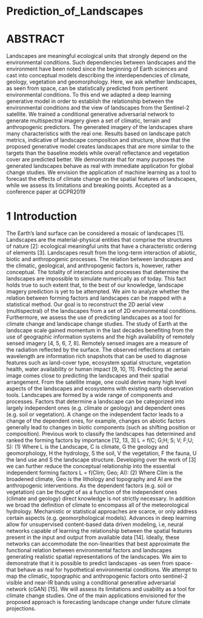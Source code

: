 # Prediction_of_Landscapes

# ABSTRACT
Landscapes are meaningful ecological units that strongly depend on the environmental conditions.
Such dependencies between landscapes and the environment have been noted since the beginning
of Earth sciences and cast into conceptual models describing the interdependencies of climate,
geology, vegetation and geomorphology. Here, we ask whether landscapes, as seen from space,
can be statistically predicted from pertinent environmental conditions. To this end we adapted a
deep learning generative model in order to establish the relationship between the environmental
conditions and the view of landscapes from the Sentinel-2 satellite. We trained a conditional
generative adversarial network to generate multispectral imagery given a set of climatic, terrain and
anthropogenic predictors. The generated imagery of the landscapes share many characteristics with
the real one. Results based on landscape patch metrics, indicative of landscape composition and
structure, show that the proposed generative model creates landscapes that are more similar to the
targets than the baseline models while overall reflectance and vegetation cover are predicted better.
We demonstrate that for many purposes the generated landscapes behave as real with immediate
application for global change studies. We envision the application of machine learning as a tool
to forecast the effects of climate change on the spatial features of landscapes, while we assess its
limitations and breaking points.
Accepted as a conference paper at GCPR2019
# 1 Introduction
The Earth’s land surface can be considered a mosaic of landscapes [1]. Landscapes are the material-physical entities
that comprise the structures of nature [2]: ecological meaningful units that have a characteristic ordering of elements
[3]. Landscapes result from the long-term interaction of abiotic, biotic and anthropogenic processes. The relation
between landscapes and the climatic, geological, and anthropogenic factors is, however, rather conceptual. The totality
of interactions and processes that determine the landscapes are impossible to simulate numerically as of today. This fact
holds true to such extent that, to the best of our knowledge, landscape imagery prediction is yet to be attempted. We aim
to analyze whether the relation between forming factors and landscapes can be mapped with a statistical method. Our
goal is to reconstruct the 2D aerial view (multispectral) of the landscapes from a set of 2D environmental conditions.
Furthermore, we assess the use of predicting landscapes as a tool for climate change and landscape change studies.
The study of Earth at the landscape scale gained momentum in the last decades benefiting from the use of geographic
information systems and the high availability of remotely sensed imagery [4, 5, 6, 7, 8]. Remotely sensed images are a
measure of the radiation reflected by the surface. The observed reflections at certain wavelength are information rich
snapshots that can be used to diagnose features such as land-cover type, ecosystem spatial structure, vegetation health,
water availability or human impact [9, 10, 11]. Predicting the aerial image comes close to predicting the landscapes and
their spatial arrangement. From the satellite image, one could derive many high level aspects of the landscapes and
ecosystems with existing earth observation tools.
Landscapes are formed by a wide range of components and processes. Factors that determine a landscape can be
categorized into largely independent ones (e.g. climate or geology) and dependent ones (e.g. soil or vegetation). A
change on the independent factor leads to a change of the dependent ones, for example, changes on abiotic factors
generally lead to changes in biotic components (such as shifting position or composition). Previous work to classify the
landscapes has determined and ranked the forming factors by importance [12, 13, 3]
L = f(C; G;H; S; V; F;U; S): (1)
Where L is the Landscape, C is climate, G the geology and geomorphology, H the hydrology, S the soil, V the
vegetation, F the fauna, U the land use and S the landscape structure. Developing over the work of [3] we can further
reduce the conceptual relationship into the essential independent forming factors
L = f(Clim; Geo; AI): (2)
Where Clim is the broadened climate, Geo is the lithology and topography and AI are the anthropogenic interventions.
As the dependent factors (e.g. soil or vegetation) can be thought of as a function of the independent ones (climate and
geology) direct knowledge is not strictly necessary. In addition we broad the definition of climate to encompass all of
the meteorological hydrology.
Mechanistic or statistical approaches are scarce, or only address certain aspects (e.g. geomorphological models).
Advances in deep learning allow for unsupervised content-based data driven modeling, i.e, neural networks capable of
learning the relationship between the spatial features present in the input and output from available data [14]. Ideally,
these networks can accommodate the non-linearities that best approximate the functional relation between environmental
factors and landscapes generating realistic spatial representations of the landscapes. We aim to demonstrate that it is
possible to predict landscapes -as seen from space- that behave as real for hypothetical environmental conditions. We
attempt to map the climatic, topographic and anthropogenic factors onto sentinel-2 visible and near-IR bands using
a conditional generative adversarial network (cGAN) [15]. We will assess its limitations and usability as a tool for
climate change studies. One of the main applications envisioned for the proposed approach is forecasting landscape
change under future climate projections.


